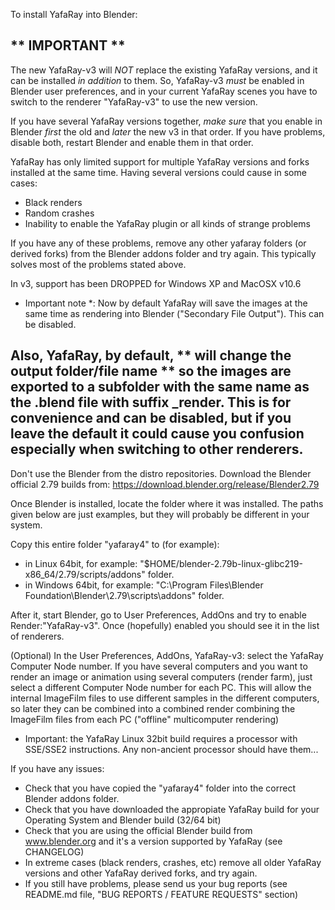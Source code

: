 To install YafaRay into Blender:

** IMPORTANT **
----------------------------------------------
The new YafaRay-v3 will *NOT* replace the existing YafaRay versions, and it can be installed *in addition* to them.
So, YafaRay-v3 *must* be enabled in Blender user preferences, and in your current YafaRay scenes you have to switch to the renderer "YafaRay-v3" to use the new version.

If you have several YafaRay versions together, *make sure* that you enable in Blender *first* the old and *later* the new v3 in that order. If you have problems, disable both, restart Blender and enable them in that order.

YafaRay has only limited support for multiple YafaRay versions and forks installed at the same time. Having several versions could cause in some cases:
* Black renders
* Random crashes
* Inability to enable the YafaRay plugin or all kinds of strange problems

If you have any of these problems, remove any other yafaray folders (or derived forks) from the Blender addons folder and try again. This typically solves most of the problems stated above.

In v3, support has been DROPPED for Windows XP and MacOSX v10.6

* Important note *: Now by default YafaRay will save the images at the same time as rendering into Blender ("Secondary File Output"). This can be disabled.

Also, YafaRay, by default, ** will change the output folder/file name ** so the images are exported to a subfolder with the same name as the .blend file with suffix _render. This is for convenience and can be disabled, but if you leave the default it could cause you confusion especially when switching to other renderers.
----------------------------------------------

Don't use the Blender from the distro repositories. Download the Blender official 2.79 builds from:
https://download.blender.org/release/Blender2.79

Once Blender is installed, locate the folder where it was installed. The paths given below are just examples, but they will probably be different in your system.

Copy this entire folder "yafaray4" to (for example):
  - in Linux 64bit, for example: "$HOME/blender-2.79b-linux-glibc219-x86_64/2.79/scripts/addons" folder.
  - in Windows 64bit, for example: "C:\Program Files\Blender Foundation\Blender\2.79\scripts\addons" folder.

After it, start Blender, go to User Preferences, AddOns and try to enable Render:"YafaRay-v3". Once (hopefully) enabled you should see it in the list of renderers.

(Optional) In the User Preferences, AddOns, YafaRay-v3: select the YafaRay Computer Node number. If you have several computers and you want to render an image or animation using several computers (render farm), just select a different Computer Node number for each PC. This will allow the internal ImageFilm files to use different samples in the different computers, so later they can be combined into a combined render combining the ImageFilm files from each PC ("offline" multicomputer rendering)

* Important: the YafaRay Linux 32bit build requires a processor with SSE/SSE2 instructions. Any non-ancient processor should have them...

If you have any issues:

* Check that you have copied the "yafaray4" folder into the correct Blender addons folder.
* Check that you have downloaded the appropiate YafaRay build for your Operating System and Blender build (32/64 bit)
* Check that you are using the official Blender build from www.blender.org and it's a version supported by YafaRay (see CHANGELOG)
* In extreme cases (black renders, crashes, etc) remove all older YafaRay versions and other YafaRay derived forks, and try again.
* If you still have problems, please send us your bug reports (see README.md file, "BUG REPORTS / FEATURE REQUESTS" section)
